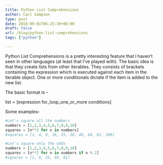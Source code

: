 ```yaml
---
title: Python List Comprehensions
author: Carl Sampson
type: post
date: 2019-09-01T06:25:39+00:00
draft: false
url: /blog/python-list-comprehensions
tags: ["python"]

---
```

Python List Comprehensions is a pretty interesting feature that I haven&#8217;t seen in other languages (at least that I&#8217;ve played with). The basic idea is that they create lists from other iterables. They consists of brackets containing the expression which is executed against each item in the iterable object. One or more conditionals dictate if the item is added to the new list.

The basic format is &#8211;

list = [expression for\_loop\_one\_or\_more conditions]

Some examples-

```python
#Let's square all the numbers
numbers = [1,2,3,4,5,6,7,8,9,10]
squares = [n**2 for n in numbers]
#squares = [1, 4, 9, 16, 25, 36, 49, 64, 81, 100]
```

```python
#Let's square only the odds
numbers = [1,2,3,4,5,6,7,8,9,10]
squares = [n**2 for n in numbers if n % 2]
#squares = [1, 9, 25, 49, 81]
```

